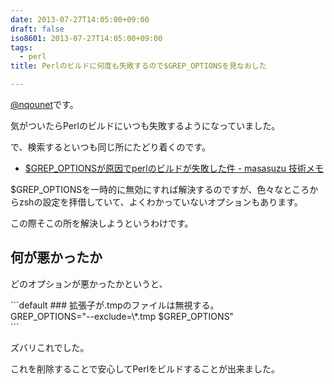 ```yaml
---
date: 2013-07-27T14:05:00+09:00
draft: false
iso8601: 2013-07-27T14:05:00+09:00
tags:
  - perl
title: Perlのビルドに何度も失敗するので$GREP_OPTIONSを見なおした

---
```


<p><a href="https://twitter.com/nqounet">@nqounet</a>です。</p> <p>気がついたらPerlのビルドにいつも失敗するようになっていました。</p> <p>で、検索するといつも同じ所にたどり着くのです。</p> <ul><li><a href="http://masasuzu.hatenablog.jp/entry/20111027/1319730973">$GREP_OPTIONSが原因でperlのビルドが失敗した件 - masasuzu 技術メモ</a></li></ul><p>$GREP_OPTIONSを一時的に無効にすれば解決するのですが、色々なところからzshの設定を拝借していて、よくわかっていないオプションもあります。</p> <p>この際そこの所を解決しようというわけです。</p> <h2>何が悪かったか</h2> <p>どのオプションが悪かったかというと、</p> ```default
### 拡張子が.tmpのファイルは無視する。<br>GREP_OPTIONS="--exclude=\*.tmp $GREP_OPTIONS"<br>
``` <p>ズバリこれでした。</p> <p>これを削除することで安心してPerlをビルドすることが出来ました。</p>    	